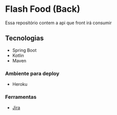 # Flash Food (Back)

Essa repositório contem a api que front irá consumir 

## Tecnologias 

- Spring Boot 
- Kotlin
- Maven

### Ambiente para deploy 

- Heroku


### Ferramentas 

- [Jira](https://narbas.atlassian.net/jira/software/projects/FF/boards/1)

